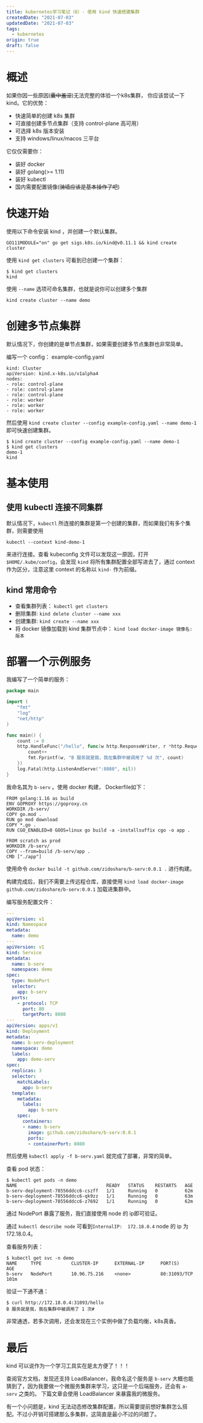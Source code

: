 ```yaml
---
title: kubernetes学习笔记（6）- 使用 kind 快速搭建集群
createdDate: "2021-07-03"
updatedDate: "2021-07-03"
tags:
  - kubernetes
origin: true
draft: false
---
```


# 概述

如果你因一些原因(<del>囊中羞涩</del>)无法完整的体验一个k8s集群， 你应该尝试一下 kind。它的优势：

* 快速简单的创建 k8s 集群
* 可直接创建多节点集群（支持 control-plane 高可用）
* 可选择 k8s 版本安装
* 支持 windows/linux/macos 三平台

它仅仅需要你：

* 装好 docker
* 装好 golang(>= 1.11)
* 装好 kubectl
* 国内需要配置镜像(<del>骑墙应该是基本操作了吧</del>)

# 快速开始

使用以下命令安装 kind ，并创建一个默认集群。

```
GO111MODULE="on" go get sigs.k8s.io/kind@v0.11.1 && kind create cluster
```

使用 `kind get clusters` 可看到已创建一个集群：

```shell
$ kind get clusters
kind
```

使用 `--name` 选项可命名集群，也就是说你可以创建多个集群
```
kind create cluster --name demo
```

# 创建多节点集群

默认情况下，你创建的是单节点集群，如果需要创建多节点集群也非常简单。

编写一个 config： example-config.yaml

```
kind: Cluster
apiVersion: kind.x-k8s.io/v1alpha4
nodes:
- role: control-plane
- role: control-plane
- role: control-plane
- role: worker
- role: worker
- role: worker
```

然后使用 `kind create cluster --config example-config.yaml --name demo-1` 即可快速创建集群。

```
$ kind create cluster --config example-config.yaml --name demo-1
$ kind get clusters
demo-1
kind
```

# 基本使用

## 使用 kubectl 连接不同集群

默认情况下，`kubectl` 所连接的集群是第一个创建的集群，而如果我们有多个集群，则需要使用 
```
kubectl --context kind-demo-1
```
来进行连接。查看 kubeconfig 文件可以发现这一原因，打开`$HOME/.kube/config`，会发现 `kind` 将所有集群配置全部写进去了，通过 context 作为区分，注意这里 context 的名称以 `kind-` 作为前缀。

## kind 常用命令

* 查看集群列表： `kubectl get clusters`
* 删除集群: `kind delete cluster --name xxx`
* 创建集群: `kind create --name xxx`
* 将 docker 镜像加载到 kind 集群节点中： `kind load docker-image 镜像名:版本`

# 部署一个示例服务

我编写了一个简单的服务：

```go
package main

import (
	"fmt"
	"log"
	"net/http"
)

func main() {
	count := 0
	http.HandleFunc("/hello", func(w http.ResponseWriter, r *http.Request) {
		count++
		fmt.Fprintf(w, "B 服务就是我，我在集群中被调用了 %d 次", count)
	})
	log.Fatal(http.ListenAndServe(":8080", nil))
}

```

我命名其为 `b-serv` 。使用 docker 构建， Dockerfile如下：


```
FROM golang:1.16 as build
ENV GOPROXY https://goproxy.cn
WORKDIR /b-serv/
COPY go.mod .
RUN go mod download
COPY *.go .
RUN CGO_ENABLED=0 GOOS=linux go build -a -installsuffix cgo -o app .

FROM scratch as prod
WORKDIR /b-serv/
COPY --from=build /b-serv/app .
CMD ["./app"]
```

使用命令 `docker build -t github.com/zidoshare/b-serv:0.0.1 .` 进行构建。

构建完成后，我们不需要上传远程仓库，直接使用 `kind load docker-image github.com/zidoshare/b-serv:0.0.1` 加载进集群中。

编写服务配置文件：

```yaml
---
apiVersion: v1
kind: Namespace
metadata:
  name: demo
---
apiVersion: v1
kind: Service
metadata:
  name: b-serv
  namespace: demo
spec:
  type: NodePort
  selector:
    app: b-serv
  ports:
    - protocol: TCP
      port: 80
      targetPort: 8080
---
apiVersion: apps/v1
kind: Deployment
metadata:
  name: b-serv-deployment
  namespace: demo
  labels:
    app: demo-serv
spec:
  replicas: 3
  selector:
    matchLabels:
      app: b-serv
  template:
    metadata:
      labels:
        app: b-serv
    spec:
      containers:
      - name: b-serv
        image: github.com/zidoshare/b-serv:0.0.1
        ports:
        - containerPort: 8080
```

然后使用 `kubectl apply -f b-serv.yaml` 就完成了部署，非常的简单。

查看 pod 状态：
```shell
$ kubectl get pods -n demo
NAME                                 READY   STATUS    RESTARTS   AGE
b-serv-deployment-78556ddcc6-cszff   1/1     Running   0          62m
b-serv-deployment-78556ddcc6-qk9zz   1/1     Running   0          63m
b-serv-deployment-78556ddcc6-z7692   1/1     Running   0          62m
```

通过 NodePort 暴露了服务，我们直接使用 node 的 ip即可验证。

通过 `kubectl describe node` 可看到`InternalIP:  172.18.0.4`
 node 的 ip 为 172.18.0.4。

查看服务列表：

```shell
$ kubectl get svc -n demo
NAME     TYPE           CLUSTER-IP      EXTERNAL-IP      PORT(S)        AGE
b-serv   NodePort       10.96.75.216    <none>           80:31093/TCP   101m
```
验证一下通不通：
```shell
$ curl http://172.18.0.4:31093/hello
B 服务就是我，我在集群中被调用了 1 次#
```

非常通透，若多次调用，还会发现在三个实例中做了负载均衡，k8s真香。

# 最后

kind 可以说作为一个学习工具实在是太方便了！！！

查阅官方文档，发现还支持 LoadBalancer，我命名这个服务是 `b-serv` 大概也能猜到了，因为我要做一个微服务集群来学习，这只是一个后端服务，还会有 `a-serv` 之类的。 下篇文章会使用 LoadBalancer 来暴露我的微服务。

有一个小问题是，kind 无法动态修改集群配置，所以需要提前想好集群怎么搭配。不过小开销可搭建那么多集群，这简直是最小不过的问题了。
